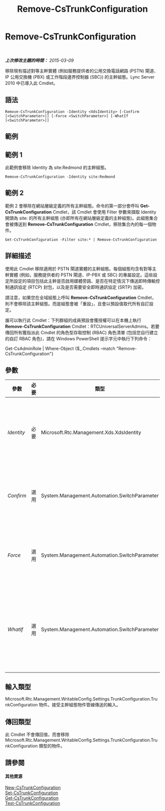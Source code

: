 ﻿---
title: Remove-CsTrunkConfiguration
TOCTitle: Remove-CsTrunkConfiguration
ms:assetid: 45546534-1a18-4db2-be61-850bacf55a52
ms:mtpsurl: https://technet.microsoft.com/zh-tw/library/Gg425943(v=OCS.15)
ms:contentKeyID: 49290775
ms.date: 08/10/2015
mtps_version: v=OCS.15
ms.translationtype: HT
---

# Remove-CsTrunkConfiguration

 

_**上次修改主題的時間：** 2015-03-09_

移除現有描述對等主幹實體 (例如服務提供者的公用交換電話網路 (PSTN) 閘道、IP 公用交換機 (PBX) 或工作階段邊界控制器 (SBC)) 的主幹組態。Lync Server 2010 中已導入此 Cmdlet。

## 語法

    Remove-CsTrunkConfiguration -Identity <XdsIdentity> [-Confirm [<SwitchParameter>]] [-Force <SwitchParameter>] [-WhatIf [<SwitchParameter>]]

## 範例

## 範例 1

此範例會移除 Identity 為 site:Redmond 的主幹組態。

    Remove-CsTrunkConfiguration -Identity site:Redmond

## 範例 2

範例 2 會移除在網站層級定義的所有主幹組態。命令的第一部分會呼叫 **Get-CsTrunkConfiguration** Cmdlet，該 Cmdlet 會使用 Filter 參數來擷取 Identity 開頭為 site: 的所有主幹組態 (亦即所有在網站層級定義的主幹組態)。此組態集合會被傳送到 **Remove-CsTrunkConfiguration** Cmdlet，移除集合內的每一個物件。

    Get-CsTrunkConfiguration -Filter site:* | Remove-CsTrunkConfiguration

## 詳細描述

使用此 Cmdlet 移除適用於 PSTN 閘道實體的主幹組態。每個組態均含有對等主幹實體 (例如，服務提供者的 PSTN 閘道、IP-PBX 或 SBC) 的專屬設定。這些設定所設定的項目包括此主幹是否啟用媒體旁路、是否在特定情況下傳送即時傳輸控制通訊協定 (RTCP) 封包，以及是否需要安全即時通訊協定 (SRTP) 加密。

請注意，如果您在全域組態上呼叫 **Remove-CsTrunkConfiguration** Cmdlet，則不會移除該主幹組態。而是組態會被「重設」，且會以預設值取代所有自訂設定。

誰可以執行此 Cmdlet：下列群組的成員預設會獲授權可以在本機上執行 **Remove-CsTrunkConfiguration** Cmdlet：RTCUniversalServerAdmins。若要傳回所有獲指派此 Cmdlet 的角色型存取控制 (RBAC) 角色清單 (包括您自行建立的自訂 RBAC 角色)，請在 Windows PowerShell 提示字元中執行下列命令：

Get-CsAdminRole | Where-Object {$\_.Cmdlets –match "Remove-CsTrunkConfiguration"}

## 參數


<table>
<colgroup>
<col style="width: 25%" />
<col style="width: 25%" />
<col style="width: 25%" />
<col style="width: 25%" />
</colgroup>
<thead>
<tr class="header">
<th>參數</th>
<th>必要</th>
<th>類型</th>
<th>說明</th>
</tr>
</thead>
<tbody>
<tr class="odd">
<td><p><em>Identity</em></p></td>
<td><p>必要</p></td>
<td><p>Microsoft.Rtc.Management.Xds.XdsIdentity</p></td>
<td><p>您要移除之主幹組態的唯一識別碼。</p></td>
</tr>
<tr class="even">
<td><p><em>Confirm</em></p></td>
<td><p>選用</p></td>
<td><p>System.Management.Automation.SwitchParameter</p></td>
<td><p>在執行命令前先提示確認。</p></td>
</tr>
<tr class="odd">
<td><p><em>Force</em></p></td>
<td><p>選用</p></td>
<td><p>System.Management.Automation.SwitchParameter</p></td>
<td><p>隱藏變更前所顯示的確認提示。</p></td>
</tr>
<tr class="even">
<td><p><em>WhatIf</em></p></td>
<td><p>選用</p></td>
<td><p>System.Management.Automation.SwitchParameter</p></td>
<td><p>說明執行命令時若不實際執行命令的後果。</p></td>
</tr>
</tbody>
</table>


## 輸入類型

Microsoft.Rtc.Management.WritableConfig.Settings.TrunkConfiguration.TrunkConfiguration 物件。接受主幹組態物件管線傳送的輸入。

## 傳回類型

此 Cmdlet 不會傳回值，而會移除 Microsoft.Rtc.Management.WritableConfig.Settings.TrunkConfiguration.TrunkConfiguration 類型的物件。

## 請參閱

#### 其他資源

[New-CsTrunkConfiguration](new-cstrunkconfiguration.md)  
[Set-CsTrunkConfiguration](set-cstrunkconfiguration.md)  
[Get-CsTrunkConfiguration](get-cstrunkconfiguration.md)  
[Test-CsTrunkConfiguration](test-cstrunkconfiguration.md)

